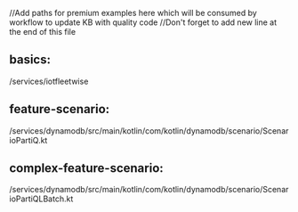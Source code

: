 //Add paths for premium examples here which will be consumed by workflow to update KB with quality code 
//Don't forget to add new line at the end of this file 

## basics:
/services/iotfleetwise

## feature-scenario:
/services/dynamodb/src/main/kotlin/com/kotlin/dynamodb/scenario/ScenarioPartiQ.kt

## complex-feature-scenario:
/services/dynamodb/src/main/kotlin/com/kotlin/dynamodb/scenario/ScenarioPartiQLBatch.kt

